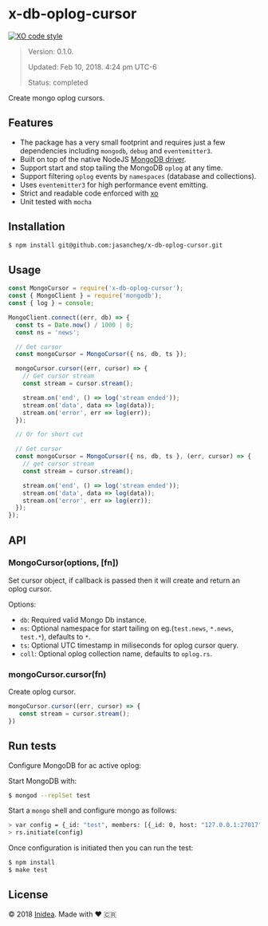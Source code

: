 # x-db-oplog-cursor

[![XO code style](https://img.shields.io/badge/code_style-XO-5ed9c7.svg)](https://github.com/sindresorhus/xo)

> Version: 0.1.0.
>
> Updated: Feb 10, 2018. 4:24 pm UTC-6
>
> Status: completed

Create mongo oplog cursors.

## Features

* The package has a very small footprint and requires just a few dependencies including `mongodb`, `debug` and `eventemitter3`.
* Built on top of the native NodeJS [MongoDB driver](https://github.com/mongodb/node-mongodb-native/).
* Support start and stop tailing the MongoDB `oplog` at any time.
* Support filtering `oplog` events by `namespaces` (database and collections).
* Uses `eventemitter3` for high performance event emitting.
* Strict and readable code enforced with [xo](https://github.com/sindresorhus/xo)
* Unit tested with `mocha`

## Installation

``` bash
$ npm install git@github.com:jasancheg/x-db-oplog-cursor.git
```

## Usage

``` javascript
const MongoCursor = require('x-db-oplog-cursor');
const { MongoClient } = require('mongodb');
const { log } = console;

MongoClient.connect((err, db) => {
  const ts = Date.now() / 1000 | 0;
  const ns = 'news';

  // Get cursor
  const mongoCursor = MongoCursor({ ns, db, ts });

  mongoCursor.cursor((err, cursor) => {
    // Get cursor stream
    const stream = cursor.stream();

    stream.on('end', () => log('stream ended'));
    stream.on('data', data => log(data));
    stream.on('error', err => log(err));
  });

  // Or for short cut

  // Get cursor
  const mongoCursor = MongoCursor({ ns, db, ts }, (err, cursor) => {
    // get cursor stream
    const stream = cursor.stream();

    stream.on('end', () => log('stream ended'));
    stream.on('data', data => log(data));
    stream.on('error', err => log(err));
  });
});
```

## API

### MongoCursor(options, [fn])

Set cursor object, if callback is passed then it will create and return an oplog cursor.

Options:

  * `db`: Required valid Mongo Db instance.
  * `ns`: Optional namespace for start tailing on eg.(`test.news`, `*.news`, `test.*`), defaults to `*`.
  * `ts`: Optional UTC timestamp in miliseconds for oplog cursor query.
  * `coll`: Optional oplog collection name, defaults to `oplog.rs`.

### mongoCursor.cursor(fn)

Create oplog cursor.

```javascript
mongoCursor.cursor((err, cursor) => {
   const stream = cursor.stream();
})
```

## Run tests

Configure MongoDB for ac active oplog:

Start MongoDB with:

``` bash
$ mongod --replSet test
```

Start a `mongo` shell and configure mongo as follows:

```bash
> var config = {_id: "test", members: [{_id: 0, host: "127.0.0.1:27017"}]}
> rs.initiate(config)
```

Once configuration is initiated then you can run the test:

``` bash
$ npm install
$ make test
```

## License

© 2018 [Inidea](http://inideaweb.com).  Made with ♥️  🇨🇷
